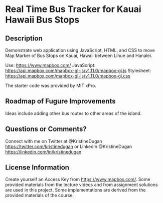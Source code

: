 # Real Time Bus Tracker for Kauai Hawaii Bus Stops

## Description

Demonstrate web application using JavaScript, HTML, and CSS to move Map Marker of Bus Stops on Kauai, Hawaii between Lihue and Hanalei.

Use: https://www.mapbox.com/
JavaScript: https://api.mapbox.com/mapbox-gl-js/v1.11.0/mapbox-gl.js
Stylesheet: https://api.mapbox.com/mapbox-gl-js/v1.11.0/mapbox-gl.css

The starter code was provided by MIT xPro.

## Roadmap of Fugure Improvements

Ideas include adding other bus routes to other areas of the island.

## Questions or Comments?

Connect with me on Twitter at @KristineDugan <https://twitter.com/kristinedugan> or LinkedIn @KristineDugan <https://linkedin.com/in/kristinedugan>

## License Information

Create yourself an Access Key from https://www.mapbox.com/.
Some provided materials from the lecture videos and from assignment solutions are used in this project.
Some implementations are derived from the provided materials of the course.
